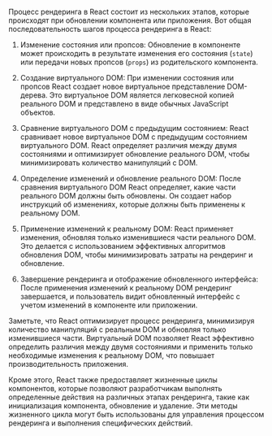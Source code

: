 Процесс рендеринга в React состоит из нескольких этапов, которые происходят при обновлении компонента или приложения. Вот общая последовательность шагов процесса рендеринга в React:

1. Изменение состояния или пропсов: Обновление в компоненте может происходить в результате изменения его состояния (`state`) или передачи новых пропсов (`props`) из родительского компонента.

2. Создание виртуального DOM: При изменении состояния или пропсов React создает новое виртуальное представление DOM-дерева. Это виртуальное DOM является легковесной копией реального DOM и представлено в виде обычных JavaScript объектов.

3. Сравнение виртуального DOM с предыдущим состоянием: React сравнивает новое виртуальное DOM с предыдущим состоянием виртуального DOM. React определяет различия между двумя состояниями и оптимизирует обновление реального DOM, чтобы минимизировать количество манипуляций с DOM.

4. Определение изменений и обновление реального DOM: После сравнения виртуального DOM React определяет, какие части реального DOM должны быть обновлены. Он создает набор инструкций об изменениях, которые должны быть применены к реальному DOM.

5. Применение изменений к реальному DOM: React применяет изменения, обновляя только изменившиеся части реального DOM. Это делается с использованием эффективных алгоритмов обновления DOM, чтобы минимизировать затраты на рендеринг и обновление.

6. Завершение рендеринга и отображение обновленного интерфейса: После применения изменений к реальному DOM рендеринг завершается, и пользователь видит обновленный интерфейс с учетом изменений в компоненте или приложении.

Заметьте, что React оптимизирует процесс рендеринга, минимизируя количество манипуляций с реальным DOM и обновляя только изменившиеся части. Виртуальный DOM позволяет React эффективно определить различия между двумя состояниями и применить только необходимые изменения к реальному DOM, что повышает производительность приложения.

Кроме этого, React также предоставляет жизненные циклы компонентов, которые позволяют разработчикам выполнять определенные действия на различных этапах рендеринга, такие как инициализация компонента, обновление и удаление. Эти методы жизненного цикла могут быть использованы для управления процессом рендеринга и выполнения специфических действий.